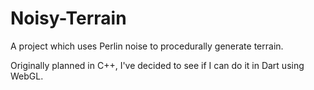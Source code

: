 # Noisy-Terrain #

A project which uses Perlin noise to procedurally generate terrain.

Originally planned in C++, I've decided to see if I can do it in Dart using WebGL.
